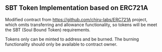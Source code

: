 ## SBT Token Implementation based on ERC721A

Modified contract from https://github.com/chiru-labs/ERC721A project, which omits transferring and allowance functionality, so tokens will be meet the SBT (Soul Bound Token) requirements.

Tokens only can be minted to address and be burned. The burning functionality should only be available to contract owner.
